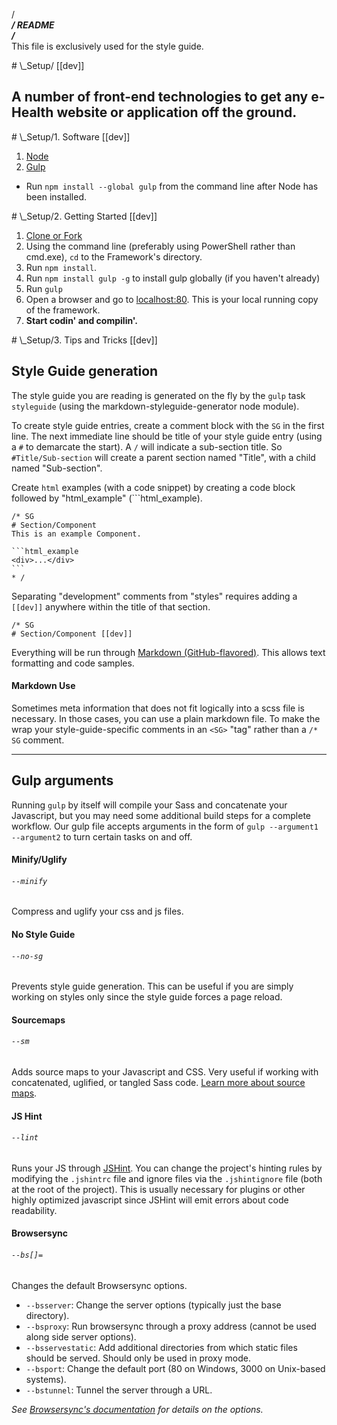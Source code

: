 /*************************\
/ 		README            \
/*************************\
This file is exclusively used for the style guide.

<SG>
# \_Setup/ [[dev]]

## A number of front-end technologies to get any e-Health website or application off the ground.
</SG>

<SG>
# \_Setup/1. Software [[dev]]

1. [Node](https://nodejs.org/)
2. [Gulp](http://gulpjs.com/)
  * Run `npm install --global gulp` from the command line after Node has been installed.
</SG>

<SG>
# \_Setup/2. Getting Started [[dev]]

1. [Clone or Fork](https://github.com/UWHealth/Front-End-Framework.git)
2. Using the command line (preferably using PowerShell rather than cmd.exe), `cd` to the Framework's directory.
3. Run `npm install`.
4. Run `npm install gulp -g` to install gulp globally (if you haven't already)
5. Run `gulp`
6. Open a browser and go to [localhost:80](http://localhost:80/). This is your local running copy of the framework.
7. **Start codin' and compilin'.**

</SG>

<SG>
# \_Setup/3. Tips and Tricks [[dev]]

## Style Guide generation
The style guide you are reading is generated on the fly by the `gulp` task `styleguide` (using the markdown-styleguide-generator node module).

To create style guide entries, create a comment block with the `SG` in the first line. The next immediate line should be title of your style guide entry (using a `#` to demarcate the start). A `/` will indicate a sub-section title. So `#Title/Sub-section` will create a parent section named "Title", with a child named "Sub-section".

Create `html` examples (with a code snippet) by creating a code block followed by "html_example" (\`\`\`html_example).

    /* SG
    # Section/Component
    This is an example Component.

    ```html_example
    <div>...</div>
    ```
    * /

Separating "development" comments from "styles" requires adding a `[[dev]]` anywhere within the title of that section.

    /* SG
    # Section/Component [[dev]]


Everything will be run through [Markdown (GitHub-flavored)](https://guides.github.com/features/mastering-markdown/). This allows text formatting and code samples.

#### Markdown Use

Sometimes meta information that does not fit logically into a scss file is necessary. In those cases, you can use a plain markdown file. To make the  wrap your style-guide-specific comments in an `<SG>` "tag" rather than a `/* SG` comment.

---

## Gulp arguments
Running `gulp` by itself will compile your Sass and concatenate your Javascript, but you may need some additional build steps for a complete workflow. Our gulp file accepts arguments in the form of `gulp --argument1 --argument2` to turn certain tasks on and off.

#### Minify/Uglify
###### `--minify`
Compress and uglify your css and js files.

#### No Style Guide
###### `--no-sg`
Prevents style guide generation. This can be useful if you are simply working on styles only since the style guide forces a page reload.

#### Sourcemaps
###### `--sm`
Adds source maps to your Javascript and CSS. Very useful if working with concatenated, uglified, or tangled Sass code. [Learn more about source maps](http://blog.teamtreehouse.com/introduction-source-maps).

#### JS Hint
###### `--lint`
Runs your JS through [JSHint](https://github.com/jshint/jshint). You can change the project's hinting rules by modifying the `.jshintrc` file and ignore files via the `.jshintignore` file (both at the root of the project). This is usually necessary for plugins or other highly optimized javascript since JSHint will emit errors about code readability.

#### Browsersync
###### `--bs[]=`
Changes the default Browsersync options.

- `--bsserver`: Change the server options (typically just the base directory).
- `--bsproxy`:  Run browsersync through a proxy address (cannot be used along side server options).
- `--bsservestatic`: Add additional directories from which static files should be served. Should only be used in proxy mode.
- `--bsport`: Change the default port (80 on Windows, 3000 on Unix-based systems).
- `--bstunnel`: Tunnel the server through a URL.

_See [Browsersync's documentation](https://www.browsersync.io/docs/options/) for details on the options._


</SG>
